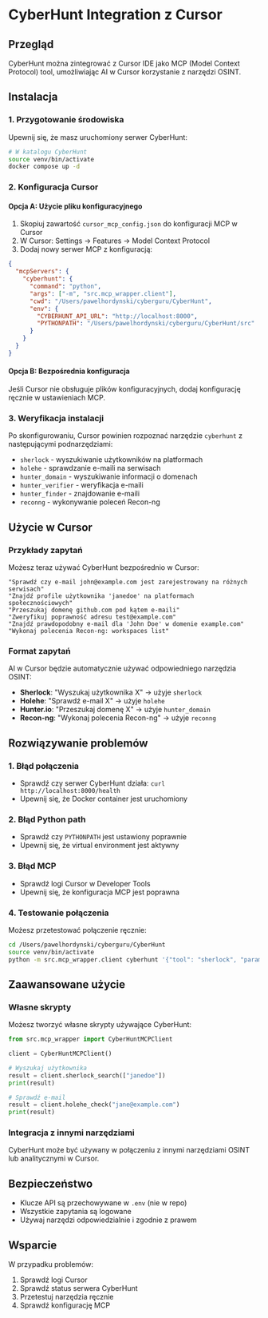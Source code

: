 # CyberHunt Integration z Cursor

## Przegląd

CyberHunt można zintegrować z Cursor IDE jako MCP (Model Context Protocol) tool, umożliwiając AI w Cursor korzystanie z narzędzi OSINT.

## Instalacja

### 1. Przygotowanie środowiska

Upewnij się, że masz uruchomiony serwer CyberHunt:

```bash
# W katalogu CyberHunt
source venv/bin/activate
docker compose up -d
```

### 2. Konfiguracja Cursor

#### Opcja A: Użycie pliku konfiguracyjnego

1. Skopiuj zawartość `cursor_mcp_config.json` do konfiguracji MCP w Cursor
2. W Cursor: Settings → Features → Model Context Protocol
3. Dodaj nowy serwer MCP z konfiguracją:

```json
{
  "mcpServers": {
    "cyberhunt": {
      "command": "python",
      "args": ["-m", "src.mcp_wrapper.client"],
      "cwd": "/Users/pawelhordynski/cyberguru/CyberHunt",
      "env": {
        "CYBERHUNT_API_URL": "http://localhost:8000",
        "PYTHONPATH": "/Users/pawelhordynski/cyberguru/CyberHunt/src"
      }
    }
  }
}
```

#### Opcja B: Bezpośrednia konfiguracja

Jeśli Cursor nie obsługuje plików konfiguracyjnych, dodaj konfigurację ręcznie w ustawieniach MCP.

### 3. Weryfikacja instalacji

Po skonfigurowaniu, Cursor powinien rozpoznać narzędzie `cyberhunt` z następującymi podnarzędziami:

- `sherlock` - wyszukiwanie użytkowników na platformach
- `holehe` - sprawdzanie e-maili na serwisach  
- `hunter_domain` - wyszukiwanie informacji o domenach
- `hunter_verifier` - weryfikacja e-maili
- `hunter_finder` - znajdowanie e-maili
- `reconng` - wykonywanie poleceń Recon-ng

## Użycie w Cursor

### Przykłady zapytań

Możesz teraz używać CyberHunt bezpośrednio w Cursor:

```
"Sprawdź czy e-mail john@example.com jest zarejestrowany na różnych serwisach"
"Znajdź profile użytkownika 'janedoe' na platformach społecznościowych"
"Przeszukaj domenę github.com pod kątem e-maili"
"Zweryfikuj poprawność adresu test@example.com"
"Znajdź prawdopodobny e-mail dla 'John Doe' w domenie example.com"
"Wykonaj polecenia Recon-ng: workspaces list"
```

### Format zapytań

AI w Cursor będzie automatycznie używać odpowiedniego narzędzia OSINT:

- **Sherlock**: "Wyszukaj użytkownika X" → użyje `sherlock`
- **Holehe**: "Sprawdź e-mail X" → użyje `holehe`  
- **Hunter.io**: "Przeszukaj domenę X" → użyje `hunter_domain`
- **Recon-ng**: "Wykonaj polecenia Recon-ng" → użyje `reconng`

## Rozwiązywanie problemów

### 1. Błąd połączenia
- Sprawdź czy serwer CyberHunt działa: `curl http://localhost:8000/health`
- Upewnij się, że Docker container jest uruchomiony

### 2. Błąd Python path
- Sprawdź czy `PYTHONPATH` jest ustawiony poprawnie
- Upewnij się, że virtual environment jest aktywny

### 3. Błąd MCP
- Sprawdź logi Cursor w Developer Tools
- Upewnij się, że konfiguracja MCP jest poprawna

### 4. Testowanie połączenia

Możesz przetestować połączenie ręcznie:

```bash
cd /Users/pawelhordynski/cyberguru/CyberHunt
source venv/bin/activate
python -m src.mcp_wrapper.client cyberhunt '{"tool": "sherlock", "parameters": {"usernames": ["testuser"]}}'
```

## Zaawansowane użycie

### Własne skrypty

Możesz tworzyć własne skrypty używające CyberHunt:

```python
from src.mcp_wrapper import CyberHuntMCPClient

client = CyberHuntMCPClient()

# Wyszukaj użytkownika
result = client.sherlock_search(["janedoe"])
print(result)

# Sprawdź e-mail
result = client.holehe_check("jane@example.com")
print(result)
```

### Integracja z innymi narzędziami

CyberHunt może być używany w połączeniu z innymi narzędziami OSINT lub analitycznymi w Cursor.

## Bezpieczeństwo

- Klucze API są przechowywane w `.env` (nie w repo)
- Wszystkie zapytania są logowane
- Używaj narzędzi odpowiedzialnie i zgodnie z prawem

## Wsparcie

W przypadku problemów:
1. Sprawdź logi Cursor
2. Sprawdź status serwera CyberHunt
3. Przetestuj narzędzia ręcznie
4. Sprawdź konfigurację MCP
